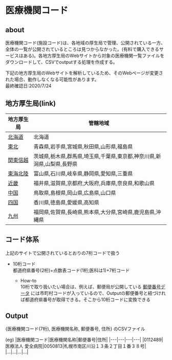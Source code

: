 
# 医療機関コード

## about
医療機関コード(施設コード)は、各地域の厚生局で管理、公開されている一方、全体の一覧が公開されているところは見つからなかった。(有料で購入できるサービスはある)。各地方厚生局のWebサイトから対象の医療機関一覧ファイルをダウンロードして、CSVでoutputする処理を作成する。

下記の地方厚生局のWebサイトを解析しているため、そのWebページが変更された場合、動作しなくなる可能性があります。  
最終確認日:2020/7/24

## 地方厚生局(link)

|地方厚生局|管轄地域|
|---|---|
|[北海道]("https://kouseikyoku.mhlw.go.jp/hokkaido/gyomu/gyomu/hoken_kikan/code_ichiran.html")|北海道|
|[東北](https://kouseikyoku.mhlw.go.jp/tohoku/gyomu/gyomu/hoken_kikan/itiran.html)|青森県,岩手県,宮城県,秋田県,山形県,福島県|
|[関東信越](https://kouseikyoku.mhlw.go.jp/kantoshinetsu/chousa/shitei.html)|茨城県,栃木県,群馬県,埼玉県,千葉県,東京都,神奈川県,新潟県,山梨県,長野県|
|[東海北陸](https://kouseikyoku.mhlw.go.jp/tokaihokuriku/gyomu/gyomu/hoken_kikan/shitei.html)|富山県,石川県,岐阜県,静岡県,愛知県,三重県|
|[近畿](https://kouseikyoku.mhlw.go.jp/kinki/tyousa/shinkishitei.html)|福井県,滋賀県,京都府,大阪府,兵庫県,奈良県,和歌山県|
|[中国](https://kouseikyoku.mhlw.go.jp/chugokushikoku/chousaka/iryoukikanshitei.html)|鳥取県,島根県,岡山県,広島県,山口県|
|[四国](https://kouseikyoku.mhlw.go.jp/shikoku/gyomu/gyomu/hoken_kikan/shitei/index.html)|香川県,徳島県,愛媛県,高知県|
|[九州](https://kouseikyoku.mhlw.go.jp/kyushu/gyomu/gyomu/hoken_kikan/index.html)|福岡県,佐賀県,長崎県,熊本県,大分県,宮崎県,鹿児島県,沖縄県|

## コード体系
上記のサイトで公開されているとおりの7桁コードで扱う

* 10桁コード  
    都道府県番号(2桁)+点数表コード(1桁;医科は1)+7桁コード  

    * How-to  
    10桁で取り扱いたい場合は、例えば、郵便局が公開している [郵便番号データ](https://www.post.japanpost.jp/zipcode/dl/readme.html) には市町村コードが入っているので、Outputの郵便番号と紐づければ都道府県番号が取得できる。そこから10桁コードに変換できる

## Output
{医療機関コード(7桁), 医療機関名称, 郵便番号, 住所}
のCSVファイル

(eg)
|医療機関コード|医療機関名称|郵便番号|住所|
|---|---|---|---|
|0112489|医療法人 愛全病院|0050813|札幌市南区川沿１３条２丁目１番３８号|
|...|...|...|...|
